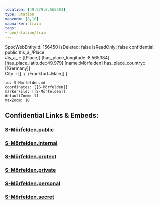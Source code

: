 ```yaml
---
location: [49.979,8.565384] 
type: Station 
mapzoom: [8,18] 
mapmarker: train 
tags:
- geo/station/train
---
```

SpocWebEntityId: 156450
isDeleted: false
isReadOnly: false
confidential: public
#is_a_/Place  
#is_a_ :: [[Place]] 
[has_place_longitude::8.565384] 
[has_place_latitude::49.979] 
[name::Mörfelden] 
has_place_country:: [[Germany]]  
City :: [[../../Frankfurt~Main]] ] 


```leaflet
id: S-Mörfelden.md
coordinates: [[S-Mörfelden]] 
markerFile: [[S-Mörfelden]] 
defaultZoom: 11 
maxZoom: 18
```


## Confidential Links & Embeds: 

### [S-Mörfelden.public](/_public/\Earth\Continent\Europe\Europe~Central\Germany\Germany~West\Hessen\counties~Hessen\Frankfurt~Main\Stations-FFM~SS-Mörfelden.public.md) 

### [S-Mörfelden.internal](/_internal/\Earth\Continent\Europe\Europe~Central\Germany\Germany~West\Hessen\counties~Hessen\Frankfurt~Main\Stations-FFM~SS-Mörfelden.internal.md) 

### [S-Mörfelden.protect](/_protect/\Earth\Continent\Europe\Europe~Central\Germany\Germany~West\Hessen\counties~Hessen\Frankfurt~Main\Stations-FFM~SS-Mörfelden.protect.md) 

### [S-Mörfelden.private](/_private/\Earth\Continent\Europe\Europe~Central\Germany\Germany~West\Hessen\counties~Hessen\Frankfurt~Main\Stations-FFM~SS-Mörfelden.private.md) 

### [S-Mörfelden.personal](/_personal/\Earth\Continent\Europe\Europe~Central\Germany\Germany~West\Hessen\counties~Hessen\Frankfurt~Main\Stations-FFM~SS-Mörfelden.personal.md) 

### [S-Mörfelden.secret](/_secret/\Earth\Continent\Europe\Europe~Central\Germany\Germany~West\Hessen\counties~Hessen\Frankfurt~Main\Stations-FFM~SS-Mörfelden.secret.md)

